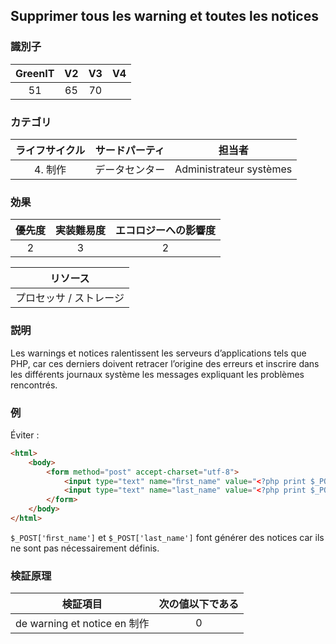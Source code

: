 ## Supprimer tous les warning et toutes les notices

### 識別子

| GreenIT |  V2  |  V3  |  V4  |
|:-------:|:----:|:----:|:----:|
|   51   |  65 | 70  |      |

### カテゴリ

| ライフサイクル |  サードパーティ  |  担当者  |
|:---------:|:----:|:----:|
| 4. 制作 | データセンター | Administrateur systèmes |

### 効果

| 優先度 |      実装難易度       |  エコロジーへの影響度    |
|:-------------------:|:-------------------------:|:---------------------:|
| 2 | 3 | 2 |

|リソース                                      |
|:----------------------------------------------------------:|
| プロセッサ  / ストレージ   |

### 説明

Les warnings et notices ralentissent les serveurs d’applications tels que PHP, car ces derniers doivent retracer l’origine des erreurs et inscrire dans les différents journaux système les messages expliquant les problèmes rencontrés.

### 例

Éviter :
```html
<html>
    <body>
        <form method="post" accept-charset="utf-8">
            <input type="text" name="ﬁrst_name" value="<?php print $_POST['ﬁrst_name'] ?>" placeholder="">
            <input type="text" name="last_name" value="<?php print $_POST['last_name'] ?>" placeholder="">
        </form>
    </body>
</html>
```
`$_POST['ﬁrst_name']` et `$_POST['last_name']` font générer des notices car ils ne sont pas nécessairement définis.


### 検証原理

| 検証項目     | 次の値以下である   |  
|-------------------|:-------------------------:|
| de warning et notice en 制作 | 0  |
